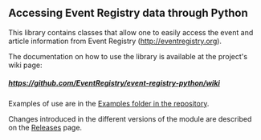 ## Accessing Event Registry data through Python

This library contains classes that allow one to easily access the event and article information from Event Registry (http://eventregistry.org).

The documentation on how to use the library is available at the project's wiki page: 

##### https://github.com/EventRegistry/event-registry-python/wiki

Examples of use are in the [Examples folder in the repository](https://github.com/EventRegistry/event-registry-python/tree/master/EventRegistry/examples). 

Changes introduced in the different versions of the module are described on the [Releases](https://github.com/EventRegistry/event-registry-python/releases) page.
